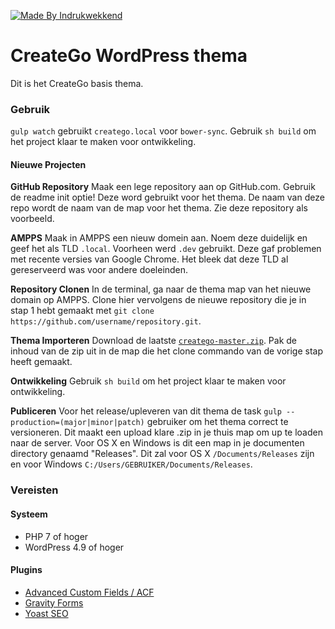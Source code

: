 [![Made By Indrukwekkend](https://img.shields.io/badge/Made%20By-Indrukwekkend-ef7b31.svg)](https://indrukwekkend.nl/)

# CreateGo WordPress thema

Dit is het CreateGo basis thema.

### Gebruik

`gulp watch` gebruikt `creatego.local` voor `bower-sync`.
Gebruik `sh build` om het project klaar te maken voor ontwikkeling.

#### Nieuwe Projecten

**GitHub Repository**
Maak een lege repository aan op GitHub.com. Gebruik de readme init optie!
Deze word gebruikt voor het thema. De naam van deze repo wordt de naam van de map voor het thema.
Zie deze repository als voorbeeld.

**AMPPS**
Maak in AMPPS een nieuw domein aan. Noem deze duidelijk en geef het als TLD `.local`.
Voorheen werd `.dev` gebruikt. Deze gaf problemen met recente versies van Google Chrome. Het bleek dat deze TLD
al gereserveerd was voor andere doeleinden.

**Repository Clonen**
In de terminal, ga naar de thema map van het nieuwe domain op AMPPS.
Clone hier vervolgens de nieuwe repository die je in stap 1 hebt gemaakt met `git clone https://github.com/username/repository.git`.

**Thema Importeren**
Download de laatste [`creatego-master.zip`](https://github.com/newfishdev/creatego/archive/master.zip).
Pak de inhoud van de zip uit in de map die het clone commando van de vorige stap heeft gemaakt.

**Ontwikkeling**
Gebruik `sh build` om het project klaar te maken voor ontwikkeling.

**Publiceren**
Voor het release/upleveren van dit thema de task `gulp --production=(major|minor|patch)` gebruiker om het thema correct te versioneren.
Dit maakt een upload klare .zip in je thuis map om up te loaden naar de server.
Voor OS X en Windows is dit een map in je documenten directory genaamd "Releases".
Dit zal voor OS X `/Documents/Releases` zijn en voor Windows `C:/Users/GEBRUIKER/Documents/Releases`.

### Vereisten

#### Systeem
 * PHP 7 of hoger
 * WordPress 4.9 of hoger

#### Plugins
* [Advanced Custom Fields / ACF](https://www.advancedcustomfields.com/)
* [Gravity Forms](http://gravityforms.com/)
* [Yoast SEO](https://yoast.com/)

